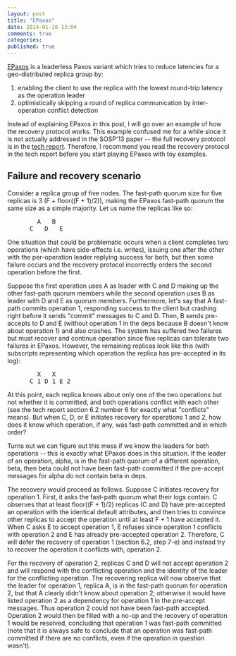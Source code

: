 ```yaml
---
layout: post
title: "EPaxos"
date: 2014-01-10 13:04
comments: true
categories: 
published: true
---
```


[EPaxos](https://github.com/efficient/epaxos)
is a leaderless Paxos variant which tries to reduce latencies for
a geo-distributed replica group by:
1. enabling the client to use the replica with the lowest round-trip latency as the operation leader
2. optimistically skipping a round of replica communication by inter-operation conflict detection

Instead of explaining EPaxos in this post, I will go over an example of how the
recovery protocol works. This example confused me for a while since it is not
actually addressed in the SOSP'13 paper -- the full recovery protocol is in the
[tech report](http://www.pdl.cmu.edu/PDL-FTP/associated/CMU-PDL-13-111.pdf).
Therefore, I recommend you read the recovery protocol in the tech report before
you start playing EPaxos with toy examples.

## Failure and recovery scenario
Consider a replica group of five nodes. The fast-path quorum size for five
replicas is 3 (F + floor((F + 1)/2)), making the EPaxos fast-path quorum the
same size as a simple majority. Let us name the replicas like so:

<pre>
        A   B
      C   D   E
</pre>

One situation that could be problematic occurs when a client completes two
operations (which have side-effects i.e. writes), issuing one after the other
with the per-operation leader replying success for both, but then some failure
occurs and the recovery protocol incorrectly orders the second operation before
the first.

Suppose the first operation uses A as leader with C and D making up the other
fast-path quorum members while the second operation uses B as leader with D and
E as quorum members. Furthermore, let's say that A fast-path commits operation
1, responding success to the client but crashing right before it sends "commit"
messages to C and D. Then, B sends pre-accepts to D and E (without operation 1
in the deps because B doesn't know about operation 1) and also crashes. The
system has suffered two failures but must recover and continue operation since
five replicas can tolerate two failures in EPaxos. However, the remaining
replicas look like this (with subscripts representing which operation the
replica has pre-accepted in its log):

<pre>
        X   X
      C_1 D_1 E_2
</pre>

At this point, each replica knows about only one of the two operations but not
whether it is committed, and both operations conflict with each other (see the
tech report section 6.2 number 6 for exactly what "conflicts" means). But when
C, D, or E initiates recovery for operations 1 and 2, how does it know which
operation, if any, was fast-path committed and in which order?

Turns out we can figure out this mess if we know the leaders for both
operations -- this is exactly what EPaxos does in this situation. If the leader
of an operation, alpha, is in the fast-path quorum of a different operation,
beta, then beta could not have been fast-path committed if the pre-accept
messages for alpha do not contain beta in deps.

The recovery would proceed as follows. Suppose C initiates recovery for
operation 1. First, it asks the fast-path quorum what their logs contain. C
observes that at least floor((F + 1)/2) replicas (C and D) have pre-accepted an
operation with the identical default attributes, and then tries to convince
other replicas to accept the operation until at least F + 1 have accepted it.
When C asks E to accept operation 1, E refuses since operation 1 conflicts with
operation 2 and E has already pre-accepted operation 2. Therefore, C will defer
the recovery of operation 1 (section 6.2, step 7-e) and instead try to recover
the operation it conflicts with, operation 2.

For the recovery of operation 2, replicas C and D will not accept operation 2
and will respond with the conflicting operation and the identity of the leader
for the conflicting operation. The recovering replica will now observe that the
leader for operation 1, replica A, is in the fast-path quorum for operation 2,
but that A clearly didn't know about operation 2; otherwise it would have
listed operation 2 as a dependency for operation 1 in the pre-accept messages.
Thus operation 2 could not have been fast-path accepted. Operation 2 would then
be filled with a no-op and the recovery of operation 1 would be resolved,
concluding that operation 1 was fast-path committed (note that it is always
safe to conclude that an operation was fast-path committed if there are no
conflicts, even if the operation in question wasn't).
